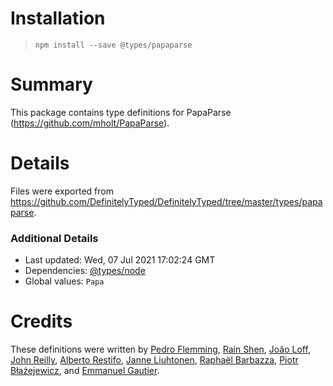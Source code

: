 # Installation
> `npm install --save @types/papaparse`

# Summary
This package contains type definitions for PapaParse (https://github.com/mholt/PapaParse).

# Details
Files were exported from https://github.com/DefinitelyTyped/DefinitelyTyped/tree/master/types/papaparse.

### Additional Details
 * Last updated: Wed, 07 Jul 2021 17:02:24 GMT
 * Dependencies: [@types/node](https://npmjs.com/package/@types/node)
 * Global values: `Papa`

# Credits
These definitions were written by [Pedro Flemming](https://github.com/torpedro), [Rain Shen](https://github.com/rainshen49), [João Loff](https://github.com/jfloff), [John Reilly](https://github.com/johnnyreilly), [Alberto Restifo](https://github.com/albertorestifo), [Janne Liuhtonen](https://github.com/jliuhtonen), [Raphaël Barbazza](https://github.com/rbarbazz), [Piotr Błażejewicz](https://github.com/peterblazejewicz), and [Emmanuel Gautier](https://github.com/emmanuelgautier).
